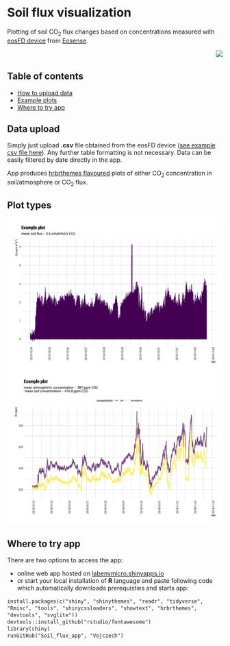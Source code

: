 # Soil flux visualization
Plotting of soil CO<sub>2</sub> flux changes based on concentrations measured with [eosFD device](http://www.eosense.com/products/eosFD/) from [Eosense](http://www.eosense.com/).


<div align="right">
    <img src="/eosFD.jpg?raw=true" width="300px"</img> 
</div>


## Table of contents

* [How to upload data](#data-upload)
* [Example plots](#example-plots)
* [Where to try app](#where-to-try-app)

## Data upload
Simply just upload **.csv** file obtained from the eosFD device ([see example csv file here](https://github.com/Vojczech/Soil_flux_app/blob/master/test_raw_data.csv)). Any further table formatting is not necessary. Data can be easily filtered by date directly in the app.

App produces [hrbrthemes flavoured](https://github.com/hrbrmstr/hrbrthemes) plots of either CO<sub>2</sub> concentration in soil/atmosphere or CO<sub>2</sub> flux.

## Plot types

<div align="left">
    <img src="/soil_flux_2018-10-24_2018-11-02_flux.png?raw=true" width="600px"</img> 
</div>


<div align="left">
    <img src="/soil_flux_2018-10-24_2018-11-02_conc.png?raw=true" width="600px"</img> 
</div>


## Where to try app

There are two options to access the app:
* online web app hosted on [labenvmicro.shinyapps.io](https://labenvmicro.shinyapps.io/Soil_flux_app/) 
* or start your local installation of **R** language and paste following code which automatically downloads prerequisties and starts app:
```
install.packages(c("shiny", "shinythemes", "readr", "tidyverse", "Rmisc", "tools", "shinycssloaders", "showtext", "hrbrthemes", "devtools", "svglite"))
devtools::install_github("rstudio/fontawesome")
library(shiny)
runGitHub("Soil_flux_app", "Vojczech") 
```